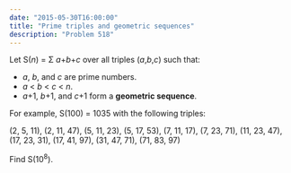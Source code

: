 ```yaml
---
date: "2015-05-30T16:00:00"
title: "Prime triples and geometric sequences"
description: "Problem 518"
---
```


<p>Let S(<var>n</var>) = Σ <var>a</var>+<var>b</var>+<var>c</var> over all triples (<var>a</var>,<var>b</var>,<var>c</var>) such that:</p>
<ul style="list-style-type:disc;"><li><var>a</var>, <var>b</var>, and <var>c</var> are prime numbers.</li>
<li><var>a</var> &lt; <var>b</var> &lt; <var>c</var> &lt; <var>n</var>.</li>
<li><var>a</var>+1, <var>b</var>+1, and <var>c</var>+1 form a <b>geometric sequence</b>.</li>
</ul><p>For example, S(100) = 1035 with the following triples: </p>
<p>(2, 5, 11), (2, 11, 47), (5, 11, 23), (5, 17, 53), (7, 11, 17), (7, 23, 71), (11, 23, 47), (17, 23, 31), (17, 41, 97), (31, 47, 71), (71, 83, 97)</p>
<p>Find S(10<sup>8</sup>).</p>

